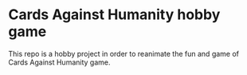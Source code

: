 
# Cards Against Humanity hobby game

This repo is a hobby project in order to reanimate the fun and game of Cards Against Humanity game.
